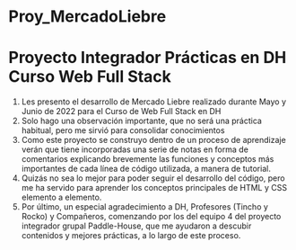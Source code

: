 # Proy_MercadoLiebre
# Proyecto Integrador Prácticas en DH Curso Web Full Stack
1. Les presento el desarrollo de Mercado Liebre realizado durante Mayo y Junio de 2022 para el Curso de Web Full Stack en DH
2. Solo hago una observación importante, que no será una práctica habitual, pero me sirvió para consolidar conocimientos
3. Como este proyecto se construyo dentro de un proceso de aprendizaje verán que tiene incorporadas una serie de notas en forma de comentarios explicando brevemente las funciones y conceptos más importantes de cada línea de código utilizada, a manera de tutorial.
4. Quizás no sea lo mejor para poder seguir el desarrollo del código, pero me ha servido para aprender los conceptos principales de HTML y CSS elemento a elemento.
5. Por último, un especial agradecimiento a DH, Profesores (Tincho y Rocko) y Compañeros, comenzando por los del equipo 4 del proyecto integrador grupal Paddle-House, que me ayudaron a descubir contenidos y mejores prácticas, a lo largo de este proceso.
